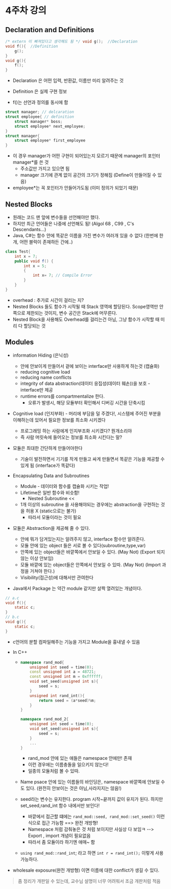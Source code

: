 # 4주차 강의

## Declaration and Definitions

```c
/* extern 이 빠져있다고 생각해도 됨 */ void g();  //Declaration
void f(){  //Definition
    g();
}
void g(){
    f();
}
```

* Declaration 은 어떤 입력, 반환값, 이름만 미리 알려주는 것
* Definition 은 실제 구현 정보

* f()는 선언과 정의를 동시에 함

```c
struct manager; // delcaration
struct employee{ // definition
    struct manager* boss;
    struct employee* next_employee;
}
struct manager{
    struct employee* first_employee
}
```

* 이 경우 manager가 어떤 구현이 되어있는지 모르기 때문에 manager의 포인터 manager*를 쓴 것
  * 주소값만 가지고 있으면 됨
  * manager 크기에 관계 없이 공간의 크기가 정해짐 (Define이 만들어질 수 있음)
* employee*는 꼭 포인터가 안들어가도됨 (이미 정의가 되었기 때문)



## Nested Blocks

* 원래는 코드 맨 앞에 변수들을 선언해야만 했다.
* 하지만 최근 언어들은 나중에 선언해도 됨! (Algol 68 , C99 , C's Descendants...)
* Java, C#는 함수 안에 똑같은 이름을 가진 변수가 여러개 있을 수 없다 (한번에 한개, 어떤 블럭이 존재하든 간에..)

```java
class Test{
    int x = 7;
    public void f() {
        int x = 5;
        {
            int x= 7; // Compile Error
        }
    }
}
```

* overhead : 추가로 시간이 걸리는 지?
* Nested Blocks 들도 함수가 시작될 때 Stack 영역에 할당된다. Scope영역만 안쪽으로 제한되는 것이지, 변수 공간은 Stack에 머무른다.
* Nested Block을 사용해도 Overhead를 걸리는건 아님, 그냥 함수가 시작할 때 미리 다 할당되는 것



## Modules

* information Hiding (은닉성)
  * 안에 안보이게 만들어서 겉에 보이는 interface만 사용하게 하는것 (캡슐화)
  * reducing cognitive load
  * reducing name conflicts
  * integrity of data abstraction(데이터 응집성(데이터 훼손))을 보호 - interface만 제공
  * runtime errors를 compartmentalize 한다.
    * 오류가 발생시, 해당 모듈부터 확인해서 디버깅 시간을 단축시킴
* Cognitive load (인지부화) - 머리에 부담을 덜 주겠다!, 시스템에 주어진 부분을 이해하는데 있어서 필요한 정보를 최소화 시키겠다
  * 프로그래밍 하는 사람에게 인지부조화 시키겠다? 뭔개소리야
  * 즉 사람 머릿속에 들어오는 정보를 최소화 시킨다는 말?
* 모듈은 최대한 간단하게 만들어야한다
  * 기술이 발전하면서 기기를 작게 만들고 싸게 만들면서 똑같은 기능을 제공할 수 있게 됨 (interface가 똑같다)

* Encapsulating Data and Subroutines
  * Module - 데이터와 함수를 캡슐화 시키는 작업!
  * Lifetime은 일반 함수와 비슷함!
    * Nested Subroutine <<
  * 1개 이상의 subroutine 을 사용해야되는 경우에는 abstraction을 구현하는 것을 허용 X (static으로는 불가)
    * 따라서 모듈이라는 것이 필요
* 모듈은 Abstraction을 제공해 줄 수 있다.
  * 안에 뭐가 담겨있는지는 알려주지 않고, interface 함수만 알려준다.
  * 모듈 안에 있는 object 들은 서로 볼 수 있다(subroutine,type,var)
  * 안쪽에 있는 object들은 바깥쪽에서 안보일 수 있다. (May Not) (Export 되지 않는 이상 안보임)
  * 모듈 바깥에 있는 object들은 안쪽에서 안보일 수 있따. (May Not) (Import 과정을 거쳐야 한다.)
  * Visibility(접근성)에 대해서만 관여한다
* Java에서 Package 는 약간 module 같지만 살짝 열려있는 개념이다.

```c
// a.c 
void f(){
    static c;
}
// b.c
void g(){
    static c;
}
```

* c언어의 분할 컴파일해주는 기능을 가지고 Module을 흉내낼 수 있음



* In C++

  * ```C++
    namespace rand_mod{
        unsigned int seed = time(0);
        const unsigned int a = 48721;
        const unsigned int m = 0xffffff;
        void set_seed(unsigned int s){
            seed = s;
        }
        unsigned int rand_int(){
            return seed = (a*seed)%m;
        }
    }
    
    namespace rand_mod_2{
        unsigned int seed = time(0);
        void set_seed(unsigned int s){
            seed = s;
        }
        ...
    }
    ```

    * rand_mod 안에 있는 애들은 namespace 안에만! 존재
    * 이런 경우에는 이름충돌을 일으키지 않는다!
    * 일종의 모듈처럼 볼 수 있따.

  * Name psace 안에 있는 이름들의 바인딩은, namespace 바깥쪽에 안보일 수 도 있다. (완전히 안보이는 것은 아님,사라지지는 않음!)

  * seed라는 변수는 유지한다. program 시작~끝까지 값이 유지가 된다. 하지만 set_seed,rand_int 함수 내에서만 보인다!

    * 바깥에서 접근할 떄에는 `rand_mod::seed, rand_mod::set_seed()` 이런식으로 접근 가능함 ==> 완전 개방형!
    * Namespace 처럼 감춰놓은 것 처럼 보이지만 사실상 다 보임ㅋ --> Export , import 개념이 필요없음
    * 따라서 좀 모듈이라 하기엔 애매~ 함

  * `using rand_mod::rand_int`; 라고 하면 `int r = rand_int();` 이렇게 사용가능하다.

* wholesale exposure(완전 개방형) 이면 이름에 대한 conflict가 생길 수 있다.

> 좀 정리가 개판일 수 있는데, 교수님 설명이 너무 어려워서 조금 개판처럼 적음